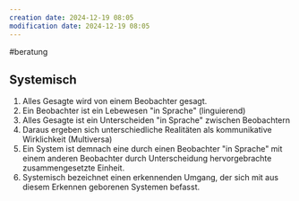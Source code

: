 ```yaml
---
creation date: 2024-12-19 08:05
modification date: 2024-12-19 08:05
---
```

#beratung 

## Systemisch  
1. Alles Gesagte wird von einem Beobachter gesagt. 
2. Ein Beobachter ist ein Lebewesen "in Sprache" (linguierend)
3. Alles Gesagte ist ein Unterscheiden "in Sprache" zwischen Beobachtern
4. Daraus ergeben sich unterschiedliche Realitäten als kommunikative Wirklichkeit (Multiversa)
5. Ein System ist demnach eine durch einen Beobachter "in Sprache" mit einem anderen Beobachter durch Unterscheidung hervorgebrachte zusammengesetzte Einheit.
6. Systemisch bezeichnet einen erkennenden Umgang, der sich mit aus diesem Erkennen geborenen Systemen befasst. 